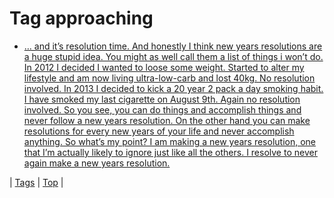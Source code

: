 <!--
title: Tag approaching
date: 2020-06-28T15:26:59.167Z
tags:
-->
# Tag approaching

 * [… and it’s resolution time. And honestly I think new years resolutions are a huge stupid idea. You might as well call them a list of things i won’t do. In 2012 I decided I wanted to loose some weight. Started to alter my lifestyle and am now living ultra-low-carb and lost 40kg. No resolution involved. In 2013 I decided to kick a 20 year 2 pack a day smoking habit. I have smoked my last cigarette on August 9th. Again no resolution involved. So you see, you can do things and accomplish things and never follow a new years resolution. On the other hand you can make resolutions for every new years of your life and never accomplish anything. So what’s my point? I am making a new years resolution, one that I’m actually likely to ignore just like all the others. I resolve to never again make a new years resolution.](71530927324.md)

| [Tags](tags.md) | [Top](index.md) |
